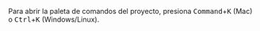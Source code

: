Para abrir la paleta de comandos del proyecto, presiona <kbd>Command</kbd>+<kbd>K</kbd> (Mac) o <kbd>Ctrl</kbd>+<kbd>K</kbd> (Windows/Linux).
